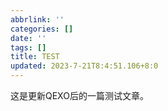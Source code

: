 ```yaml
---
abbrlink: ''
categories: []
date: ''
tags: []
title: TEST
updated: 2023-7-21T8:4:51.106+8:0
---
```

这是更新QEXO后的一篇测试文章。

